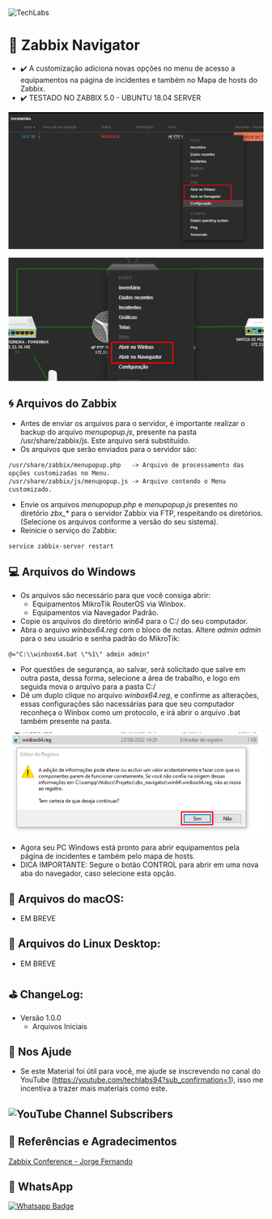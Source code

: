 ![TechLabs](https://techlabs.net.br/wp-content/uploads/2021/09/logo_blog.png)

# :rocket: Zabbix Navigator
* :heavy_check_mark: A customização adiciona novas opções no menu de acesso a equipamentos na página de incidentes e também no Mapa de hosts do Zabbix.
* :heavy_check_mark: TESTADO NO ZABBIX 5.0 - UBUNTU 18.04 SERVER

![Menu Incidentes](assets/img_1.png)

![Menu Mapa](assets/img.png)


## :cyclone: Arquivos do Zabbix
* Antes de enviar os arquivos para o servidor, é importante realizar o backup do arquivo *menupopup.js*, presente na pasta /usr/share/zabbix/js. Este arquivo será substituído.
* Os arquivos que serão enviados para o servidor são:
```
/usr/share/zabbix/menupopup.php   -> Arquivo de processamento das opções customizadas no Menu.
/usr/share/zabbix/js/menupopup.js -> Arquivo contendo o Menu customizado.
```
* Envie os arquivos *menupopup.php* e *menupopup.js* presentes no diretório *zbx_** para o servidor Zabbix via FTP, respeitando os diretórios. (Selecione os arquivos conforme a versão do seu sistema).
* Reinicie o serviço do Zabbix:
```
service zabbix-server restart
```

## :computer: Arquivos do Windows
* Os arquivos são necessário para que você consiga abrir:
  * Equipamentos MikroTik RouterOS via Winbox.
  * Equipamentos via Navegador Padrão.
* Copie os arquivos do diretório *win64* para o C:/ do seu computador.
* Abra o arquivo *winbox64.reg* com o bloco de notas. Altere *admin admin* para o seu usuário e senha padrão do MikroTik:
```
@="C:\\winbox64.bat \"%1\" admin admin"
```
* Por questões de segurança, ao salvar, será solicitado que salve em outra pasta, dessa forma, selecione a área de trabalho, e logo em seguida mova o arquivo para a pasta C:/
* Dê um duplo clique no arquivo *winbox64.reg*, e confirme as alterações, essas configurações são nacessárias para que seu computador reconheça o Winbox como um protocolo, e irá abrir o arquivo .bat também presente na pasta.

![Registro do Windows](assets/img_2.png)

* Agora seu PC Windows está pronto para abrir equipamentos pela página de incidentes e também pelo mapa de hosts.
* DICA IMPORTANTE: Segure o botão CONTROL para abrir em uma nova aba do navegador, caso selecione esta opção.

## :apple: Arquivos do macOS:
* EM BREVE

## :penguin: Arquivos do Linux Desktop:
* EM BREVE

## :golf: ChangeLog:
* Versão 1.0.0
  * Arquivos Iniciais

## :sparkling_heart: Nos Ajude
* Se este Material foi útil para você, me ajude se inscrevendo no canal do YouTube (https://youtube.com/techlabs94?sub_confirmation=1), isso me incentiva a trazer mais materiais como este.
## ![YouTube Channel Subscribers](https://img.shields.io/youtube/channel/subscribers/UCWN6suTq5sZGqnSLos992Yw?style=social)


## :blue_book: Referências e Agradecimentos
[Zabbix Conference - Jorge Fernando](https://pt.slideshare.net/JorgeFernandoMatsudo/zabbix-conference-2018v2-95430345)

## :iphone: WhatsApp
[![Whatsapp Badge](https://img.shields.io/badge/-Whatsapp-4CA143?style=flat-square&labelColor=4CA143&logo=whatsapp&logoColor=white&link=https://api.whatsapp.com/send?phone=5537999351046)](https://api.whatsapp.com/send?phone=5537999351046)
